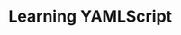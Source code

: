 Learning YAMLScript
===================

<!-- TODO: write document

  This document should link to learning resources.

  Feel free to link to any good learning resources you know, whether they
  be websites, blogs, books, videos or courses.

  The contents of this document are displayed on the track's documentation
  page at `https://exercism.org/docs/tracks/<track>/learning`.

  See https://exercism.org/docs/building/tracks/docs for more information. -->
